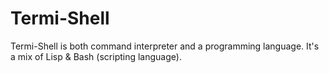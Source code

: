 
# Termi-Shell
Termi-Shell is both command interpreter and a programming language.
It's a mix of Lisp & Bash (scripting language).
